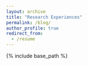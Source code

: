 ```yaml
---
layout: archive
title: "Research Experiences"
permalink: /blog/
author_profile: true
redirect_from:
  - /resume
---
```


{% include base_path %}

